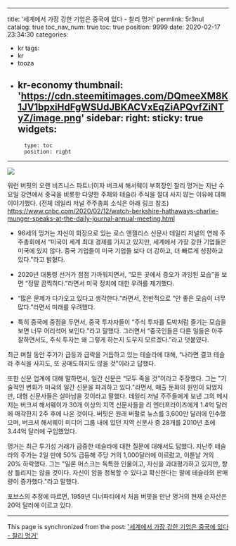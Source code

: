 
---
title: '세계에서 가장 강한 기업은 중국에 있다 - 찰리 멍거'
permlink: 5r3nul
catalog: true
toc_nav_num: true
toc: true
position: 9999
date: 2020-02-17 23:34:30
categories:
- kr
tags:
- kr
- tooza
- kr-economy
thumbnail: 'https://cdn.steemitimages.com/DQmeeXM8K1JV1bpxiHdFgWSUdJBKACVxEqZiAPQvfZiNTyZ/image.png'
sidebar:
    right:
        sticky: true
widgets:
    -
        type: toc
        position: right
---


![](https://cdn.steemitimages.com/DQmeeXM8K1JV1bpxiHdFgWSUdJBKACVxEqZiAPQvfZiNTyZ/image.png)


워런 버핏의 오랜 비즈니스 파트너이자 버크셔 해서웨이 부회장인 찰리 멍거는 지난 수요일 강연에서 중국을 비롯한 다양한 주제와 테슬라 주식을 절대 사지 않는 이유에 대해 이야기했다. (전체 데일리 저널 주주총회 소식은 아래 링크 참조)
https://www.cnbc.com/2020/02/12/watch-berkshire-hathaways-charlie-munger-speaks-at-the-daily-journal-annual-meeting.html


- 96세의 멍거는 자신이 회장으로 있는 로스 앤젤리스 신문사 데일리 저널의 연례 주주총회에서 “미국이 세계 최대 경제를 가지고 있지만, 세계에서 가장 강한 기업들은 미국에 있지 않다. 중국 기업들이 미국 기업들 보다 더 강하고, 더 빠르게 성장하고 있다.”라고 밝혔다.


- 2020년 대통령 선거가 점점 가까워지면서, “모든 곳에서 증오가 과잉된 모습”을 보면 “정말 끔찍하다.”라면서 미국 정치에 대한 우려를 제기했다.


- “많은 문제가 다가오고 있다고 생각한다.”라면서, 전반적으로 “안 좋은 모습이 너무 많다.”라면서 미래를 우려했다.


- 특히 중국에 중점을 두면서, 중국 투자자들이 “주식 투자를 도박처럼 즐기는 모습을 보면 너무 어리석어 보인다.”라고 말했다. 그러면서 “중국인들은 다른 일들은 아주 잘하면서도, 주식 투자는 왜 그렇게 하는지 도무지 모르겠다.”라고 덧붙였다.


최근 며칠 동안 주가가 급등과 급락을 거듭하고 있는 테슬라에 대해, “나라면 결코 테슬라 주식을 사지도, 또 공매도하지도 않을 것”이라고 답했다.


또한 신문 업계에 대해 말하면서, 일간 신문은 “모두 죽을 것”이라고 주장했다. 그는 "기술적인 변화가 미국의 일간 신문을 파괴하고 있다."라면서, 매출 둔화의 원인이 되었지만, 대형 신문사들은 살아남을 것이라고 말했다. 데일리 저널 주주들에게 보낸 그의 메시지는 버크셔 해서웨이가 30개 이상의 지역 신문사들을 리 엔터프라이즈에게 1.4억 달러에 매각한지 2주 후에 나온 것이다. 버핏은 원래 버펄로 뉴스를 3,600만 달러에 인수했으며, 버크셔 해서웨이 미디어 그룹 내에 있던 지역 신문사 중 28개를 2010년 초에 3.44억 달러에 구입했었다.


멍거는 최근 투기성 거래가 급증한 테슬라에 대한 질문에 대해서도 답했다. 지난주 테슬라의 주가는 2일 만에 50% 급등해 주당 거의 1,000달러에 이르렀고, 이튿날 거의 20% 하락했다. 그는 "일론 머스크는 독특한 인물이고, 자신을 과대평가하고 있지만, 항상 틀리지는 않을 것이다. 자신이 암을 정복할 수 있다고 확신한다는 말에 테슬라의 판매량이 증가했다."라고 말했다.


포브스의 추정에 따르면, 1959년 디너파티에서 처음 버핏을 만난 멍거의 현재 순자산은 20억 달러에 이르고 있다.

- - -

This page is synchronized from the post: ['세계에서 가장 강한 기업은 중국에 있다 - 찰리 멍거'](https://steemit.com/@pius.pius/5r3nul)
